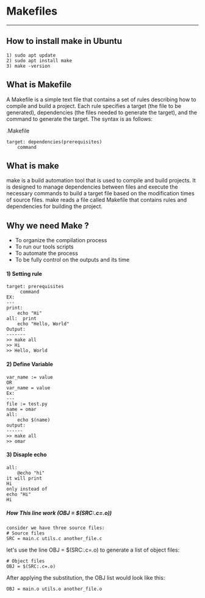 # Makefiles
-----------
## How to install make in Ubuntu
```
1) sudo apt update
2) sudo apt install make
3) make -version
```
## What is Makefile
A Makefile is a simple text file that contains a set of rules describing how to compile and build a project. Each rule specifies a target (the file to be generated), dependencies (the files needed to generate the target), and the command to generate the target. The syntax is as follows:

.Makefile
```
target: dependencies(prerequisites)
    command
```
## What is make
make is a build automation tool that is used to compile and build projects. It is designed to manage dependencies between files and execute the necessary commands to build a target file based on the modification times of source files. make reads a file called Makefile that contains rules and dependencies for building the project.
## Why we need Make ?
- To organize the compilation process
- To run our tools scripts
- To automate the process
- To be fully control on the outputs and its time
#### 1) Setting rule
```
target: prerequisites
     command
EX:
---
print:
	echo "Hi"
all:  print
	echo "Hello, World"
Output:
-------
>> make all
>> Hi
>> Hello, World

```
#### 2) Define Variable
```
var_name := value
OR
var_name = value
Ex:
---
file := test.py
name = omar
all:
	echo $(name)
output:
------
>> make all
>> omar
```
#### 3) Disaple echo
```
all:
	@echo "hi"
it will print 
Hi
only instead of
echo "Hi"
Hi
```


##### How This line work (OBJ = $(SRC:.c=.o))
```
consider we have three source files:
# Source files
SRC = main.c utils.c another_file.c
```
let's use the line OBJ = $(SRC:.c=.o) to generate a list of object files:
```
# Object files
OBJ = $(SRC:.c=.o)
```
After applying the substitution, the OBJ list would look like this:
```
OBJ = main.o utils.o another_file.o
```

